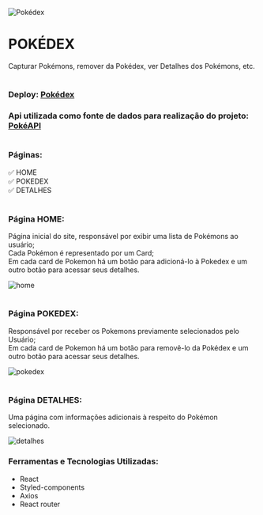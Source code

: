 ![Pokédex](https://user-images.githubusercontent.com/102442943/210075359-7cd35d00-82f1-4e04-9502-e2454eb77568.png)

# POKÉDEX
<p> Capturar Pokémons, remover da Pokédex, ver Detalhes dos Pokémons, etc. </p>
 
#

### Deploy: [Pokédex](https://amuck-approval.surge.sh/)
### Api utilizada como fonte de dados para realização do projeto:  [PokéAPI](https://pokeapi.co/)

#

### Páginas:

:white_check_mark: HOME
<br/>
:white_check_mark: POKEDEX
<br/>
:white_check_mark: DETALHES

#

### Página HOME:

<p>
   Página inicial do site, responsável por exibir uma lista de Pokémons ao usuário;
   <br/>
   Cada Pokémon é representado por um Card;
   <br/>
   Em cada card de Pokemon há um botão para adicioná-lo à Pokedex e um outro botão para acessar seus detalhes.
</p>

![home](https://user-images.githubusercontent.com/102442943/210081704-b8a86137-4043-48af-9f14-8a8900341d5d.png)

#

### Página POKEDEX:

<p>
   Responsável por receber os Pokemons previamente selecionados pelo Usuário;
   <br/>
   Em cada card de Pokemon há um botão para removê-lo da Pokédex e um outro botão para acessar seus detalhes.
</p>

![pokedex](https://user-images.githubusercontent.com/102442943/210083470-91e2a46e-1f56-416e-b994-519fdc802d97.png)

#

### Página DETALHES:

<p> Uma página com informações adicionais à respeito do Pokémon selecionado.</p>

![detalhes](https://user-images.githubusercontent.com/102442943/210084376-a7e13436-6185-4121-9caf-580e0eb8930c.png)

### Ferramentas e Tecnologias Utilizadas:

- React
- Styled-components
- Axios
- React router
